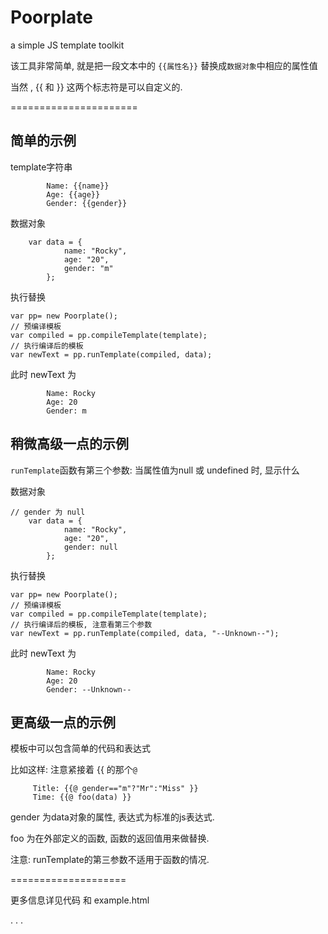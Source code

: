 Poorplate
=========

a simple JS template toolkit

该工具非常简单, 就是把一段文本中的 `{{属性名}}` 替换成`数据对象`中相应的属性值

当然 , {{ 和 }} 这两个标志符是可以自定义的.


======================

## 简单的示例



template字符串

```
        Name: {{name}}        
        Age: {{age}}
        Gender: {{gender}}
```

数据对象

```
    var data = {
            name: "Rocky",
            age: "20",
            gender: "m"
        };
```

执行替换

```
var pp= new Poorplate();
// 预编译模板
var compiled = pp.compileTemplate(template);
// 执行编译后的模板
var newText = pp.runTemplate(compiled, data);
```

此时 newText 为

```
        Name: Rocky        
        Age: 20
        Gender: m
```


## 稍微高级一点的示例

`runTemplate`函数有第三个参数: 当属性值为null 或 undefined 时, 显示什么


数据对象

```
// gender 为 null
    var data = {
            name: "Rocky",
            age: "20",
            gender: null
        };
```

执行替换

```
var pp= new Poorplate();
// 预编译模板
var compiled = pp.compileTemplate(template);
// 执行编译后的模板, 注意看第三个参数
var newText = pp.runTemplate(compiled, data, "--Unknown--");
```

此时 newText 为

```
        Name: Rocky        
        Age: 20
        Gender: --Unknown--
```


## 更高级一点的示例

模板中可以包含简单的代码和表达式

比如这样: 注意紧接着 {{ 的那个`@`

```
     Title: {{@ gender=="m"?"Mr":"Miss" }}
     Time: {{@ foo(data) }}
```

gender 为data对象的属性, 表达式为标准的js表达式.

foo 为在外部定义的函数, 函数的返回值用来做替换. 

注意: runTemplate的第三参数不适用于函数的情况.

====================

更多信息详见代码 和 example.html



.
.
.




